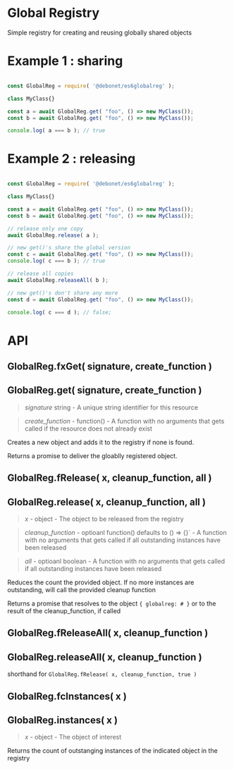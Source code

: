 # Global Registry

Simple registry for creating and reusing globally shared objects 


# Example 1 : sharing

```javascript

const GlobalReg = require( '@debonet/es6globalreg' );

class MyClass{}

const a = await GlobalReg.get( "foo", () => new MyClass());
const b = await GlobalReg.get( "foo", () => new MyClass());

console.log( a === b ); // true
```

# Example 2 : releasing

```javascript

const GlobalReg = require( '@debonet/es6globalreg' );

class MyClass{}

const a = await GlobalReg.get( "foo", () => new MyClass());
const b = await GlobalReg.get( "foo", () => new MyClass());

// release only one copy
await GlobalReg.release( a );

// new get()'s share the global version
const c = await GlobalReg.get( "foo", () => new MyClass());
console.log( c === b ); // true

// release all copies
await GlobalReg.releaseAll( b );

// new get()'s don't share any more
const d = await GlobalReg.get( "foo", () => new MyClass());

console.log( c === d ); // false;

```


# API

## GlobalReg.fxGet( signature, create_function ) 
## GlobalReg.get( signature, create_function ) 


> _*signature*_ string - A unique string identifier for this resource

> _*create_function*_ - function() - A function with no arguments that gets called if the resource does not already exist


Creates a new object and adds it to the registry if none is found. 

Returns a promise to deliver the gloablly registered object.


## GlobalReg.fRelease( x, cleanup_function, all ) 
## GlobalReg.release( x, cleanup_function, all ) 


> _*x*_ - object - The object to be released from the registry

> _*cleanup_function*_ - optioanl function() defaults to  () => {}` - A function with no arguments that gets called if all outstanding instances have been released

> _*all*_ - optioanl boolean - A function with no arguments that gets called if all outstanding instances have been released

Reduces the count the provided object. If no more instances are outstanding, will call the provided cleanup function

Returns a promise that resolves to the object `{ globalreg: # }` or to the result of the cleanup_function, if called

## GlobalReg.fReleaseAll( x, cleanup_function ) 
## GlobalReg.releaseAll( x, cleanup_function ) 

shorthand for `GlobalReg.fRelease( x, cleanup_function, true )`


## GlobalReg.fcInstances( x )
## GlobalReg.instances( x )

> _*x*_ - object - The object of interest

Returns the count of outstanging instances of the indicated object in the registry

